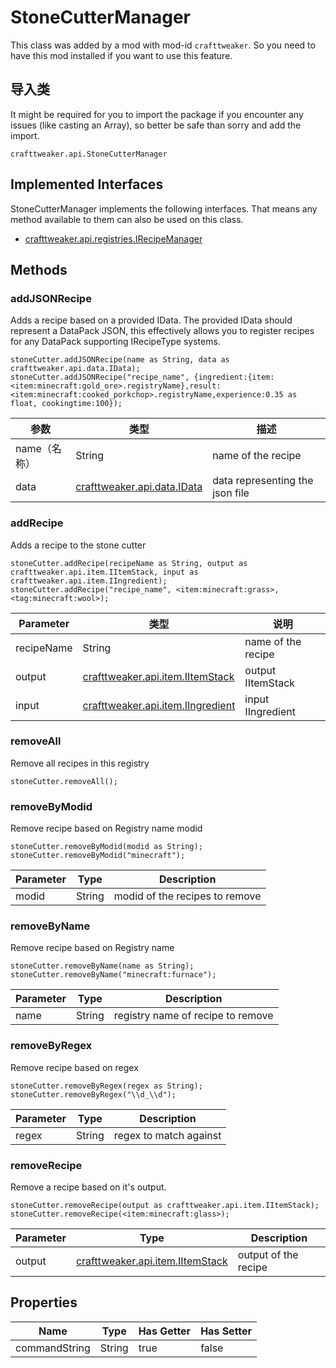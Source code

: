 # StoneCutterManager



This class was added by a mod with mod-id `crafttweaker`. So you need to have this mod installed if you want to use this feature.

## 导入类
It might be required for you to import the package if you encounter any issues (like casting an Array), so better be safe than sorry and add the import.
```zenscript
crafttweaker.api.StoneCutterManager
```

## Implemented Interfaces
StoneCutterManager implements the following interfaces. That means any method available to them can also be used on this class.
- [crafttweaker.api.registries.IRecipeManager](/vanilla/api/managers/IRecipeManager)

## Methods
### addJSONRecipe

Adds a recipe based on a provided IData. The provided IData should represent a DataPack JSON, this effectively allows you to register recipes for any DataPack supporting IRecipeType systems.

```zenscript
stoneCutter.addJSONRecipe(name as String, data as crafttweaker.api.data.IData);
stoneCutter.addJSONRecipe("recipe_name", {ingredient:{item:<item:minecraft:gold_ore>.registryName},result:<item:minecraft:cooked_porkchop>.registryName,experience:0.35 as float, cookingtime:100});
```

| 参数       | 类型                                                     | 描述                              |
| -------- | ------------------------------------------------------ | ------------------------------- |
| name（名称） | String                                                 | name of the recipe              |
| data     | [crafttweaker.api.data.IData](/vanilla/api/data/IData) | data representing the json file |


### addRecipe

Adds a recipe to the stone cutter

```zenscript
stoneCutter.addRecipe(recipeName as String, output as crafttweaker.api.item.IItemStack, input as crafttweaker.api.item.IIngredient);
stoneCutter.addRecipe("recipe_name", <item:minecraft:grass>, <tag:minecraft:wool>);
```

| Parameter  | 类型                                                                  | 说明                 |
| ---------- | ------------------------------------------------------------------- | ------------------ |
| recipeName | String                                                              | name of the recipe |
| output     | [crafttweaker.api.item.IItemStack](/vanilla/api/items/IItemStack)   | output IItemStack  |
| input      | [crafttweaker.api.item.IIngredient](/vanilla/api/items/IIngredient) | input IIngredient  |


### removeAll

Remove all recipes in this registry

```zenscript
stoneCutter.removeAll();
```

### removeByModid

Remove recipe based on Registry name modid

```zenscript
stoneCutter.removeByModid(modid as String);
stoneCutter.removeByModid("minecraft");
```

| Parameter | Type   | Description                    |
| --------- | ------ | ------------------------------ |
| modid     | String | modid of the recipes to remove |


### removeByName

Remove recipe based on Registry name

```zenscript
stoneCutter.removeByName(name as String);
stoneCutter.removeByName("minecraft:furnace");
```

| Parameter | Type   | Description                       |
| --------- | ------ | --------------------------------- |
| name      | String | registry name of recipe to remove |


### removeByRegex

Remove recipe based on regex

```zenscript
stoneCutter.removeByRegex(regex as String);
stoneCutter.removeByRegex("\\d_\\d");
```

| Parameter | Type   | Description            |
| --------- | ------ | ---------------------- |
| regex     | String | regex to match against |


### removeRecipe

Remove a recipe based on it's output.

```zenscript
stoneCutter.removeRecipe(output as crafttweaker.api.item.IItemStack);
stoneCutter.removeRecipe(<item:minecraft:glass>);
```

| Parameter | Type                                                              | Description          |
| --------- | ----------------------------------------------------------------- | -------------------- |
| output    | [crafttweaker.api.item.IItemStack](/vanilla/api/items/IItemStack) | output of the recipe |



## Properties

| Name          | Type   | Has Getter | Has Setter |
| ------------- | ------ | ---------- | ---------- |
| commandString | String | true       | false      |

